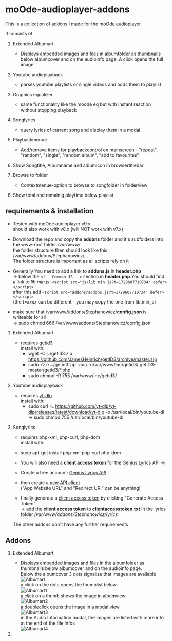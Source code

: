 # moOde-audioplayer-addons

This is a collection of addons I made for the [moOde audioplayer](https://github.com/moode-player)

It consists of:

1. Extended Albumart
	- Displays embedded images and files in albumfolder as thumbnails below albumcover and on the audioinfo page. A click opens the full image

2. Youtube audioplayback
	- parses youtube playlists or single videos and adds them to playlist

3. Graphics equalizer
	- same functionality like the moode eq but with instant reaction without stopping playback 

4. Songlyrics
	- query lyrics of current song and display them in a modal

5. Playbackmenue
	- Add/remove items for playbackcontrol on mainscreen - "repeat", "random", "single", "random album", "add to favourites"

6. Show Songtitle, Albumname and albumicon in browsertitlebar

7. Browse to folder 
	- Contextmenue-option to browse to songfolder in folderview

8. Show total and remainig playtime below playlist



## requirements & installation
- Tested with moOde audioplayer v9.x  
should also work with v8.x (will NOT work with v7.x)
  
 
- Download the repo and copy the **addons** folder and it's subfolders into the www-root folder */var/www/*  
the folder structure then should look like this:  
	/var/www/addons/Stephanowicz/...  
	The folder structure is important as all scripts rely on it  



- Generally You need to add a link to **addons.js** in **header.php**  
-> below the `<!-- Common JS -->` section in **header.php** You should find a link to *lib.min.js*: `<script src="js/lib.min.js?t=1729607710734" defer></script>`   
after this add `<script src="addons/addons.js?t=1729607710734" defer></script>`  
(the *t=xxxx* can be different - you may copy the one from lib.min.js) 
- make sure that /var/www/addons/Stephanowicz/**config.json** is writeable for all  
-> sudo chmod 666 /var/www/addons/Stephanowicz/config.json

 

1. Extended Albumart
	- requires [getid3](https://github.com/JamesHeinrich/getID3)  
	  install with: 
		- wget -O ~/getid3.zip https://github.com/JamesHeinrich/getID3/archive/master.zip
		- sudo 7z e ~/getid3.zip -aoa -o/var/www/inc/getid3/ getID3-master/getid3/*.php
		- sudo chmod -R 755 /var/www/inc/getid3/

2. Youtube audioplayback
	- requires [yt-dlp](https://github.com/yt-dlp/yt-dlp)  
	  install with: 
		- sudo curl -L https://github.com/yt-dlp/yt-dlp/releases/latest/download/yt-dlp -o /usr/local/bin/youtube-dl
      -> sudo chmod 755 /usr/local/bin/youtube-dl
		
4. Songlyrics
	- requires php-xml, php-curl, php-dom  
	  install with: 
	- sudo apt-get install php-xml php-curl php-dom
	  
	- You will also need a **client access token** for the [Genius Lyrics](http://genius.com) API ->
	- Create a free account: [Genius Lyrics API](http://genius.com/api-clients )
	- then create a [new API client](https://genius.com/api-clients/new)  
	("App Website URL" and "Redirect URI" can be anything)
	- finally generate a [client access token](https://genius.com/api-clients) by clicking "Generate Access Token"  
	 -> add the **client access token** to **clientaccesstoken.txt** in the lyrics folder */var/www/addons/Stephanowicz/lyrics*

	The other addons don't have any further requirements

## Addons

1. Extended Albumart
	- Displays embedded images and files in the albumfolder as thumbnails below albumcover and on the audioinfo page.  
  	Below the albumcover 3 dots signalize that images are available  
   	![Albumart](https://github.com/user-attachments/assets/b440306d-3184-414d-b4e3-e982eb6f92bb)   
	a click on the dots opens the thumblist below  
	![Albumart1](https://github.com/user-attachments/assets/78ee4bc8-3f58-4ffb-a7ca-05f5f1677a3e)  
	a click on a thumb shows the image in albumview  
	![Albumart2](https://github.com/user-attachments/assets/0c3c8a83-a8ea-4e1a-8f9f-a6624c5d1ecf)  
	a doubleclick opens the image in a modal view  
	![Albumart3](https://github.com/user-attachments/assets/13a53b84-bbfd-4eb8-a9b5-7f642cc6f84e)  
	in the Audio Information modal, the images are listed with more info at the end of the file infos  
	![Albumart4](https://github.com/user-attachments/assets/65110d36-3739-4e21-bda9-f7912e70faa9)  

2. 

	

	
